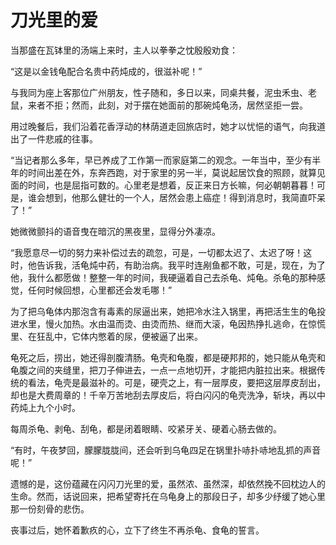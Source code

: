 # 刀光里的爱

当那盛在瓦钵里的汤端上来时，主人以拳拳之忱殷殷劝食： 

“这是以金钱龟配合名贵中药炖成的，很滋补呢！” 

与我同为座上客那位广州朋友，性子随和，多日以来，同桌共餐，泥虫禾虫、老鼠，来者不拒；然而，此刻，对于摆在她面前的那碗炖龟汤，居然坚拒一尝。 

用过晚餐后，我们沿着花香浮动的林荫道走回旅店时，她才以忧悒的语气，向我道出了一件悲戚的往事。 

“当记者那么多年，早已养成了工作第一而家庭第二的观念。一年当中，至少有半年的时间出差在外，东奔西跑，对于家里的另一半，莫说起居饮食的照顾，就算见面的时间，也是屈指可数的。心里老是想着，反正来日方长嘛，何必朝朝暮暮！可是，谁会想到，他那么健壮的一个人，居然会患上癌症！得到消息时，我简直吓呆了！” 

她微微颤抖的语音曳在暗沉的黑夜里，显得分外凄凉。 

“我愿意尽一切的努力来补偿过去的疏忽，可是，一切都太迟了、太迟了呀！这时，他告诉我，活龟炖中药，有助治病。我平时连剐鱼都不敢，可是，现在，为了他，我什么都愿做！整整一年的时间，我硬逼着自己去杀龟、炖龟。杀龟的那种感觉，任何时候回想，心里都还会发毛哪！” 

为了把乌龟体内那泡含有毒素的尿逼出来，她把冷水注入锅里，再把活生生的龟投进水里，慢火加热。水由温而烫、由烫而热、继而大滚，龟因热挣扎逃命，在惊慌里、在狂乱中，它体内憋着的尿，便被逼了出来。 

龟死之后，捞出，她还得剖腹清肠。龟壳和龟腹，都是硬邦邦的，她只能从龟壳和龟腹之间的夹缝里，把刀子伸进去，一点一点地切开，才能把内脏拉出来。根据传统的看法，龟壳是最滋补的。可是，硬壳之上，有一层厚皮，要把这层厚皮刮出，却也是大费周章的！千辛万苦地刮去厚皮后，将白闪闪的龟壳洗净，斩块，再以中药炖上九个小时。 

每周杀龟、剥龟、刮龟，都是闭着眼睛、咬紧牙关、硬着心肠去做的。 

“有时，午夜梦回，朦朦胧胧间，还会听到乌龟四足在锅里扑哧扑哧地乱抓的声音呢！” 

遗憾的是，这份蕴藏在闪闪刀光里的爱，虽然浓、虽然深，却依然挽不回枕边人的生命。然而，话说回来，把希望寄托在乌龟身上的那段日子，却多少纾缓了她心里那一份刻骨的悲伤。 

丧事过后，她怀着歉疚的心，立下了终生不再杀龟、食龟的誓言。